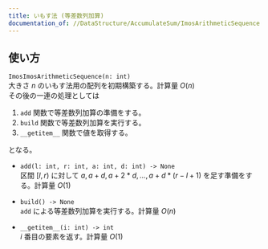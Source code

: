 ```yaml
---
title: いもす法 (等差数列加算)
documentation_of: //DataStructure/AccumulateSum/ImosArithmeticSequence.py
---
```


## 使い方
`ImosImosArithmeticSequence(n: int)`  
大きさ $n$ のいもす法用の配列を初期構築する。計算量 $O(n)$  
その後の一連の処理としては

1. `add` 関数で等差数列加算の準備をする。
2. `build` 関数で等差数列加算を実行する。
3. `__getitem__` 関数で値を取得する。

となる。

- `add(l: int, r: int, a: int, d: int) -> None`  
区間 $[l, r)$ に対して $a, a + d, a + 2 * d, \dots , a + d * (r - l + 1)$ を足す準備をする。計算量 $O(1)$

- `build() -> None`  
`add` による等差数列加算を実行する。計算量 $O(n)$

- `__getitem__(i: int) -> int`  
$i$ 番目の要素を返す。計算量 $O(1)$
